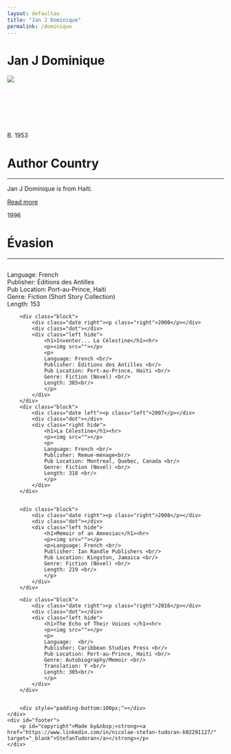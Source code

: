 ```yaml
---
layout: defaultau
title: "Jan J Dominique"
permalink: /dominique
---
```

<!-- partial:index.partial.html -->
<div class="content">
    <h1>Jan J Dominique</h1>
    <div class="quote">
        <div><img src="http://ile-en-ile.org/wp-content/uploads/2004/02/dominique.jpg" class="logo"></div>
    </div>
    <div class="timeline">
        <div style="padding-bottom:100px;"></div>
        <div class="block">
            <div class="date right"><p class="right">B. 1953</p></div>
            <div class="dot"></div>
            <div class="left first">
                <h1>Author Country</h1><hr>
            <p>Jan J Dominique is from Haiti.</p>
                <a href="https://fr.wikipedia.org/wiki/Jan_J._Dominique" target="_blank">Read more</a>
            </div>
        </div>
        <div class="block">
            <div class="date left"><p class="left">1996</p></div>
            <div class="dot"></div>
            <div class="right">
                <h1>Évasion</h1><hr>
                <p><img src=""></p>
                <p>
                Language: French <br/>
                Publisher: Éditions des Antilles <br/>
                Pub Location: Port-au-Prince, Haiti <br/>
                Genre: Fiction (Short Story Collection)<br/>
                Length: 153<br/>
                </p>
            </div>
        </div>

        <div class="block">
            <div class="date right"><p class="right">2000</p></div>
            <div class="dot"></div>
            <div class="left hide">
                <h1>Inventer... La Célestine</h1><hr>
                <p><img src=""></p>
                <p>
                Language: French <br/>
                Publisher: Éditions des Antilles <br/>
                Pub Location: Port-au-Prince, Haiti <br/>
                Genre: Fiction (Novel) <br/>
                Length: 385<br/>
                </p>
            </div>
        </div>
        <div class="block">
            <div class="date left"><p class="left">2007</p></div>
            <div class="dot"></div>
            <div class="right hide">
                <h1>La Célestine</h1><hr>
                <p><img src=""></p>
                <p>
                Language: French <br/>
                Publisher: Remue-ménage<br/>
                Pub Location: Montreal, Quebec, Canada <br/>
                Genre: Fiction (Novel) <br/>
                Length: 318 <br/>
                </p>
            </div>
        </div>


        <div class="block">
            <div class="date right"><p class="right">2008</p></div>
            <div class="dot"></div>
            <div class="left hide">
                <h1>Memoir of an Amnesiac</h1><hr>
                <p><img src=""></p>
                <p>Language: French <br/>
                Publisher: Ian Randle Publishers <br/>
                Pub Location: Kingston, Jamaica <br/>
                Genre: Fiction (Novel) <br/>
                Length: 219 <br/>
                </p>
            </div>
        </div>

        <div class="block">
            <div class="date right"><p class="right">2016</p></div>
            <div class="dot"></div>
            <div class="left hide">
                <h1>The Echo of Their Voices </h1><hr>
                <p><img src=""></p>
                <p>
                Language:  <br/>
                Publisher: Caribbean Studies Press <br/>
                Pub Location: Port-au-Prince, Haiti <br/>
                Genre: Autobiography/Memoir <br/>
                Translation: Y <br/>
                Length: 305<br/>
                </p>
            </div>
        </div>


        <div style="padding-bottom:100px;"></div>
    </div>
    <div id="footer">
        <p id="copyright">Made by&nbsp;<strong><a href="https://www.linkedin.com/in/nicolae-stefan-tudoran-b02291127/" target="_blank">StefanTudoran</a></strong></p>
    </div>
</div>
<!-- partial -->
  <script src='https://cdnjs.cloudflare.com/ajax/libs/jquery/3.1.1/jquery.min.js'></script><script  src="assets/js/authorscript.js"></script>
</body>
